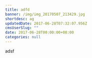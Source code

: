 ```yaml
---
title: adfd
banner: /img/img_20170507_213429.jpg
shortdesc: ag
updatedDate: 2017-06-28T07:32:07.956Z
cmsUserSlug: ""
date: 2017-06-28T00:00:00+08:00
categories: null
---
```


adsf